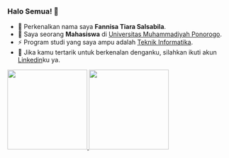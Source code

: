 ### Halo Semua! 👋

- 🔭 Perkenalkan nama saya **Fannisa Tiara Salsabila**.  
- 🌱 Saya seorang **Mahasiswa** di [Universitas Muhammadiyah Ponorogo](https://umpo.ac.id/).  
- ⚡ Program studi yang saya ampu adalah [Teknik Informatika](http://ti.umpo.ac.id/).  
- 💬 Jika kamu tertarik untuk berkenalan denganku, silahkan ikuti akun [Linkedin](https://www.linkedin.com/in/fannisa-tiara-salsabila-901048231/)ku ya.  

<p align="left">
<a href="https://github.com/fannisatiara">
  <img height="180em" src="https://github-readme-stats-eight-theta.vercel.app/api?username=gilangadhan&show_icons=true&theme=algolia&include_all_commits=true&count_private=true"/>
  <img height="180em" src="https://github-readme-stats-eight-theta.vercel.app/api/top-langs/?username=gilangadhan&layout=compact&langs_count=8&theme=algolia"/>
</a>
</p> 
